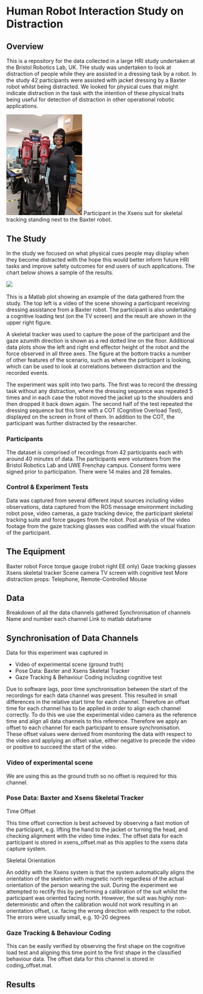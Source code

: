 # Human Robot Interaction Study on Distraction

## Overview

This is a repository for the data collected in a large HRI study undertaken at the Bristol Robotics Lab, UK. THe study was undertaken to look at distraction of people while they are assisted in a dressing task by a robot. In the study 42 participants were assisted with jacket dressing by a Baxter robot whilst being distracted. We looked for physical cues that might indicate distraction in the task with the intention of these physical traits being useful for detection of distraction in other operational robotic applications.

<img src="xsens.jpg" alt="drawing" width="200"/>
Participant in the Xsens suit for skeletal tracking standing next to the Baxter robot.

## The Study

In the study we focused on what physical cues people may display when they become distracted with the hope this would better inform future HRI tasks and improve safety outcomes for end users of such applications. The chart below shows a sample of the results.

![](HRI.gif)

This is a Matlab plot showing an example of the data gathered from the study. The top left is a video of the scene showing a participant receiving dressing assistance from a Baxter robot. The participant is also undertaking a cognitive loading test (on the TV screen) and the result are shown in the upper right figure.

A skeletal tracker was used to capture the pose of the participant and the gaze azumith direction is shown as a red dotted line on the floor. Additional data plots show the left and right end effector height of the robot and the force observed in all three axes. The figure at the bottom tracks a number of other features of the scenario, such as where the participant is looking, which can be used to look at correlations between distraction and the recorded events.

The experiment was split into two parts. The first was to record the dressing task without any distraction, where the dressing sequence was repeated 5 times and in each case the robot moved the jacket up to the shoulders and then dropped it back down again. The second half of the test repeated the dressing sequence but this time with a COT (Cognitive Overload Test), displayed on the screen in front of them. In addition to the COT, the participant was further distracted by the researcher.

### Participants

The dataset is comprised of recordings from 42 participants each with around 40 minutes of data. The participants were volunteers from the Bristol Robotics Lab and UWE Frenchay campus. Consent forms were signed prior to participation. There were 14 males and 28 females.

### Control & Experiment Tests

Data was captured from several different input sources including video observations, data captured from the ROS message environment including robot pose, video cameras, a gaze tracking device, the participant skeletal tracking suite and force gauges from the robot. Post analysis of the video footage from the gaze tracking glasses was codified with the visual fixation of the participant. 

## The Equipment

Baxter robot
Force torque gauge (robot right EE only)
Gaze tracking glasses
Xsens skeletal tracker
Scene camera
TV screen with cognitive test
More distraction props: Telephone, Remote-Controlled Mouse

## Data

Breakdown of all the data channels gathered
Synchronisation of channels
Name and number each channel
Link to matlab dataframe

## Synchronisation of Data Channels

Data for this experiment was captured in 

* Video of experimental scene (ground truth)
* Pose Data: Baxter and Xsens Skeletal Tracker
* Gaze Tracking & Behaviour Coding including cognitive test

Due to software lags, poor time synchronisation between the start of the recordings for each data channel was present. This resulted in small differences in the relative start time for each channel. Therefore an offset time for each channel has to be applied in order to align each channel correctly. To do this we use the experimental video camera as the reference time and align all data channels to this reference. Therefore we apply an offset to each channel for each participant to ensure synchronisation. These offset values were derived from monitoring the data with respect to the video and applying an offset value, either negative to precede the video or positive to succeed the start of the video. 

### Video of experimental scene

We are using this as the ground truth so no offset is required for this channel.

### Pose Data: Baxter and Xsens Skeletal Tracker

Time Offset

This time offset correction is best achieved by observing a fast motion of the participant, e.g. lifting the hand to the jacket or turning the head, and checking alignment with the video time index. The offset data for each participant is stored in xsens_offset.mat as this applies to the xsens data capture system.

Skeletal Orientation

An oddity with the Xsens system is that the system automatically aligns the orientation of the skeleton with magnetic north regardless of the actual orientation of the person wearing the suit. During the experiment we attempted to rectify this by performing a calibration of the suit whilst the participant was oriented facing north. However, the suit was highly non-deterministic and often the calibration would not work resulting in an orientation offset, i.e. facing the wrong direction with respect to the robot. The errors were usually small, e.g. 10-20 degrees

### Gaze Tracking & Behaviour Coding

This can be easily verified by observing the first shape on the cognitive load test and aligning this time point to the first shape in the classified behaviour data. The offset data for this channel is stored in coding_offset.mat.



## Results



